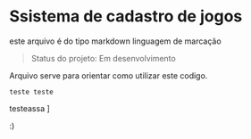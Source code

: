 <h1>Ssistema de cadastro de jogos</h1>

este arquivo é do tipo markdown linguagem de marcação

> Status do projeto: Em desenvolvimento

Arquivo serve para orientar como utilizar este codigo.
```
teste teste
````
testeassa
]

:)